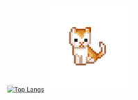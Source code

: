 [![Top Langs](https://github-readme-stats.vercel.app/api/top-langs/?username=jorazon&layout=compact&bg_color=75,0d1117,40c463&title_color=ffffff&text_color=ffffff&hide_border=true&include_all_commits=true&card_width=640&hide=dockerfile,batchfile,html,css,shell)](https://github.com/anuraghazra/github-readme-stats)
[![Cat](./pixel-cat.gif)](cattherapy.neocities.org)  
<!--
Cat from https://cattherapy.neocities.org/cat.gif
-->

<!--
[![willianrod's wakatime stats](https://github-readme-stats.vercel.app/api/wakatime?username=Jorazon&layout=compact&theme=synthwave&custom_title=WakaTime%207%20Days&hide_border=true)](https://github.com/anuraghazra/github-readme-stats))
>
